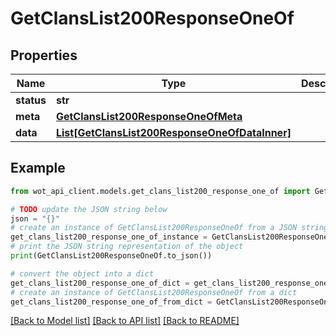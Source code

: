 # GetClansList200ResponseOneOf


## Properties

Name | Type | Description | Notes
------------ | ------------- | ------------- | -------------
**status** | **str** |  | 
**meta** | [**GetClansList200ResponseOneOfMeta**](GetClansList200ResponseOneOfMeta.md) |  | 
**data** | [**List[GetClansList200ResponseOneOfDataInner]**](GetClansList200ResponseOneOfDataInner.md) |  | 

## Example

```python
from wot_api_client.models.get_clans_list200_response_one_of import GetClansList200ResponseOneOf

# TODO update the JSON string below
json = "{}"
# create an instance of GetClansList200ResponseOneOf from a JSON string
get_clans_list200_response_one_of_instance = GetClansList200ResponseOneOf.from_json(json)
# print the JSON string representation of the object
print(GetClansList200ResponseOneOf.to_json())

# convert the object into a dict
get_clans_list200_response_one_of_dict = get_clans_list200_response_one_of_instance.to_dict()
# create an instance of GetClansList200ResponseOneOf from a dict
get_clans_list200_response_one_of_from_dict = GetClansList200ResponseOneOf.from_dict(get_clans_list200_response_one_of_dict)
```
[[Back to Model list]](../README.md#documentation-for-models) [[Back to API list]](../README.md#documentation-for-api-endpoints) [[Back to README]](../README.md)


